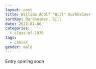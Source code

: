 ```yaml
---
layout: post
title: William Adolf "Bill" Burkheimer
sortKey: Burkheimer, Bill
date: 2022-07-06
categories:
  - class-of-1970
tags:
  - cancer
gender: male
---
```

E﻿ntry coming soon